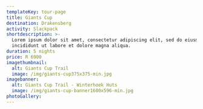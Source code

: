 ```yaml
---
templateKey: tour-page
title: Giants Cup
destination: Drakensberg
activity: Slackpack
shortdescription: >-
  Lorem ipsum dolor sit amet, consectetur adipiscing elit, sed do eiusmod tempor
  incididunt ut labore et dolore magna aliqua. 
duration: 5 nights
price: R 6900
imagethumbnail:
  alt: Giants Cup Trail
  image: /img/giants-cup375x375-min.jpg
imagebanner:
  alt: Giants Cup Trail - Winterhoek Huts
  image: /img/giants-cup-banner1600x596-min.jpg
photoGallery:  
---
```


